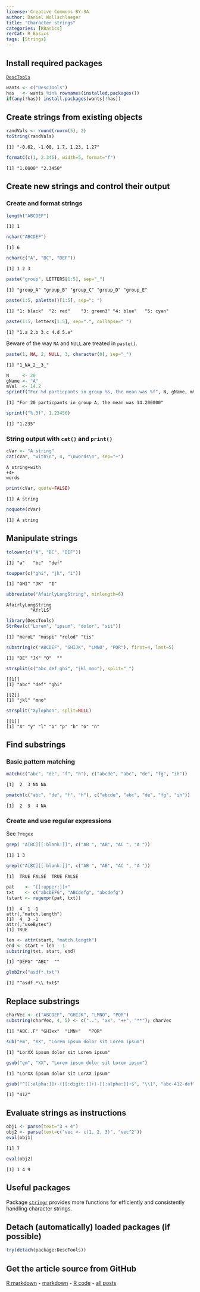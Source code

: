 ```yaml
---
license: Creative Commons BY-SA
author: Daniel Wollschlaeger
title: "Character strings"
categories: [RBasics]
rerCat: R_Basics
tags: [Strings]
---
```





Install required packages
-------------------------

[`DescTools`](http://cran.r-project.org/package=DescTools)


```r
wants <- c("DescTools")
has   <- wants %in% rownames(installed.packages())
if(any(!has)) install.packages(wants[!has])
```

Create strings from existing objects
-------------------------
    

```r
randVals <- round(rnorm(5), 2)
toString(randVals)
```

```
[1] "-0.62, -1.08, 1.7, 1.23, 1.27"
```


```r
formatC(c(1, 2.345), width=5, format="f")
```

```
[1] "1.0000" "2.3450"
```

Create new strings and control their output
-------------------------

### Create and format strings


```r
length("ABCDEF")
```

```
[1] 1
```

```r
nchar("ABCDEF")
```

```
[1] 6
```

```r
nchar(c("A", "BC", "DEF"))
```

```
[1] 1 2 3
```


```r
paste("group", LETTERS[1:5], sep="_")
```

```
[1] "group_A" "group_B" "group_C" "group_D" "group_E"
```

```r
paste(1:5, palette()[1:5], sep=": ")
```

```
[1] "1: black"  "2: red"    "3: green3" "4: blue"   "5: cyan"  
```

```r
paste(1:5, letters[1:5], sep=".", collapse=" ")
```

```
[1] "1.a 2.b 3.c 4.d 5.e"
```

Beware of the way `NA` and `NULL` are treated in `paste()`.


```r
paste(1, NA, 2, NULL, 3, character(0), sep="_")
```

```
[1] "1_NA_2__3_"
```


```r
N     <- 20
gName <- "A"
mVal  <- 14.2
sprintf("For %d particpants in group %s, the mean was %f", N, gName, mVal)
```

```
[1] "For 20 particpants in group A, the mean was 14.200000"
```

```r
sprintf("%.3f", 1.23456)
```

```
[1] "1.235"
```

### String output with `cat()` and `print()`


```r
cVar <- "A string"
cat(cVar, "with\n", 4, "\nwords\n", sep="+")
```

```
A string+with
+4+
words
```


```r
print(cVar, quote=FALSE)
```

```
[1] A string
```

```r
noquote(cVar)
```

```
[1] A string
```

Manipulate strings
-------------------------


```r
tolower(c("A", "BC", "DEF"))
```

```
[1] "a"   "bc"  "def"
```

```r
toupper(c("ghi", "jk", "i"))
```

```
[1] "GHI" "JK"  "I"  
```

```r
abbreviate("AfairlyLongString", minlength=6)
```

```
AfairlyLongString 
         "AfrlLS" 
```


```r
library(DescTools)
StrRev(c("Lorem", "ipsum", "dolor", "sit"))
```

```
[1] "meroL" "muspi" "rolod" "tis"  
```


```r
substring(c("ABCDEF", "GHIJK", "LMNO", "PQR"), first=4, last=5)
```

```
[1] "DE" "JK" "O"  ""  
```


```r
strsplit(c("abc_def_ghi", "jkl_mno"), split="_")
```

```
[[1]]
[1] "abc" "def" "ghi"

[[2]]
[1] "jkl" "mno"
```

```r
strsplit("Xylophon", split=NULL)
```

```
[[1]]
[1] "X" "y" "l" "o" "p" "h" "o" "n"
```

Find substrings
-------------------------

### Basic pattern matching


```r
match(c("abc", "de", "f", "h"), c("abcde", "abc", "de", "fg", "ih"))
```

```
[1]  2  3 NA NA
```

```r
pmatch(c("abc", "de", "f", "h"), c("abcde", "abc", "de", "fg", "ih"))
```

```
[1]  2  3  4 NA
```

### Create and use regular expressions

See `?regex`


```r
grep( "A[BC][[:blank:]]", c("AB ", "AB", "AC ", "A "))
```

```
[1] 1 3
```

```r
grepl("A[BC][[:blank:]]", c("AB ", "AB", "AC ", "A "))
```

```
[1]  TRUE FALSE  TRUE FALSE
```


```r
pat    <- "[[:upper:]]+"
txt    <- c("abcDEFG", "ABCdefg", "abcdefg")
(start <- regexpr(pat, txt))
```

```
[1]  4  1 -1
attr(,"match.length")
[1]  4  3 -1
attr(,"useBytes")
[1] TRUE
```


```r
len <- attr(start, "match.length")
end <- start + len - 1
substring(txt, start, end)
```

```
[1] "DEFG" "ABC"  ""    
```


```r
glob2rx("asdf*.txt")
```

```
[1] "^asdf.*\\.txt$"
```

Replace substrings
-------------------------


```r
charVec <- c("ABCDEF", "GHIJK", "LMNO", "PQR")
substring(charVec, 4, 5) <- c("..", "xx", "++", "**"); charVec
```

```
[1] "ABC..F" "GHIxx"  "LMN+"   "PQR"   
```


```r
sub("em", "XX", "Lorem ipsum dolor sit Lorem ipsum")
```

```
[1] "LorXX ipsum dolor sit Lorem ipsum"
```

```r
gsub("em", "XX", "Lorem ipsum dolor sit Lorem ipsum")
```

```
[1] "LorXX ipsum dolor sit LorXX ipsum"
```

```r
gsub("^[[:alpha:]]+-([[:digit:]]+)-[[:alpha:]]+$", "\\1", "abc-412-def")
```

```
[1] "412"
```

Evaluate strings as instructions
-------------------------


```r
obj1 <- parse(text="3 + 4")
obj2 <- parse(text=c("vec <- c(1, 2, 3)", "vec^2"))
eval(obj1)
```

```
[1] 7
```

```r
eval(obj2)
```

```
[1] 1 4 9
```

Useful packages
-------------------------

Package [`stringr`](http://cran.r-project.org/package=stringr) provides more functions for efficiently and consistently handling character strings.

Detach (automatically) loaded packages (if possible)
-------------------------


```r
try(detach(package:DescTools))
```

Get the article source from GitHub
----------------------------------------------

[R markdown](https://github.com/dwoll/RExRepos/raw/master/Rmd/strings.Rmd) - [markdown](https://github.com/dwoll/RExRepos/raw/master/md/strings.md) - [R code](https://github.com/dwoll/RExRepos/raw/master/R/strings.R) - [all posts](https://github.com/dwoll/RExRepos/)
